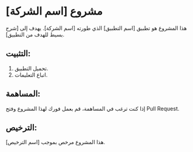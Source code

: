 # مشروع [اسم الشركة]

هذا المشروع هو تطبيق [اسم التطبيق] الذي طورته [اسم الشركة]. يهدف إلى [شرح بسيط للهدف من التطبيق].

## التثبيت:
1. تحميل التطبيق.
2. اتباع التعليمات.

## المساهمة:
إذا كنت ترغب في المساهمة، قم بعمل فورك لهذا المشروع وفتح Pull Request.

## الترخيص:
هذا المشروع مرخص بموجب [اسم الترخيص].
